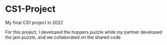 # CS1-Project

My final CS1 project in 2022


For this project, I developed the hoppers puzzle while my partner developed the jam puzzle, and we collaborated on the shared code
